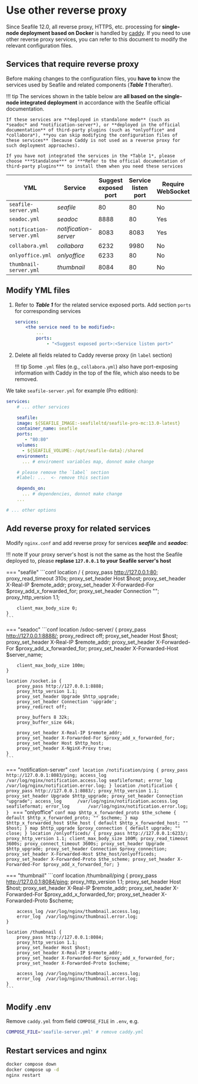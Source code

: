 # Use other reverse proxy

Since Seafile 12.0, all reverse proxy, HTTPS, etc. processing for **single-node deployment based on Docker** is handled by [caddy](./caddy.md). If you need to use other reverse proxy services, you can refer to this document to modify the relevant configuration files.

## Services that require reverse proxy

Before making changes to the configuration files, you **have to** know the services used by Seafile and related components (***Table 1*** therafter).

!!! tip
    The services shown in the table below are **all based on the single-node integrated deployment** in accordance with the Seafile official documentation. 
    
    If these services are **deployed in standalone mode** (such as *seadoc* and *notification-server*), or **deployed in the official documentation** of third-party plugins (such as *onlyoffice* and *collabora*), **you can skip modifying the configuration files of these services** (because Caddy is not used as a reverse proxy for such deployment approaches).

    If you have not integrated the services in the *Table 1*, please choose ***Standalone*** or ***Refer to the official documentation of third-party plugins*** to install them when you need these services


| YML | Service | Suggest exposed port | Service listen port | Require WebSocket |
| -- | --- |----------------------| --- | --- |
| `seafile-server.yml` | *seafile* | 80                   | 80 | No |
| `seadoc.yml` | *seadoc* | 8888                 | 80 | Yes |
| `notification-server.yml` | *notification-server* | 8083                 | 8083 | Yes |
| `collabora.yml` | *collabora* | 6232                 | 9980 | No |
| `onlyoffice.yml` | *onlyoffice* | 6233                 | 80 | No |
| `thumbnail-server.yml` | *thumbnail* | 8084                 | 80 | No |

## Modify YML files

1. Refer to ***Table 1*** for the related service exposed ports. Add section `ports` for corresponding services

    ```yml
    services:
        <the service need to be modified>:
            ...
            ports:
                - "<Suggest exposed port>:<Service listen port>"
    ```

2. Delete all fields related to Caddy reverse proxy (in `label` section)

    !!! tip
        Some `.yml` files (e.g., `collabora.yml`) also have port-exposing information with Caddy in the top of the file, which also needs to be removed.

We take `seafile-server.yml` for example (Pro edition):

```yml
services:
    # ... other services

    seafile:
    image: ${SEAFILE_IMAGE:-seafileltd/seafile-pro-mc:13.0-latest}
    container_name: seafile
    ports:
       - "80:80"
    volumes:
      - ${SEAFILE_VOLUME:-/opt/seafile-data}:/shared
    environment:
      ... # enviroment variables map, donnot make change

    # please remove the `label` section
    #label: ...  <- remove this section

    depends_on:
      ... # dependencies, donnot make change
    ...

# ... other options
```

## Add reverse proxy for related services

Modify `nginx.conf` and add reverse proxy for services ***seafile*** and ***seadoc***:

!!! note
    If your proxy server's host is not the same as the host the Seafile deployed to, please **replase `127.0.0.1` to your Seafile server's host**

=== "seafile"
    ```conf
    location / {
        proxy_pass http://127.0.0.1:80;
        proxy_read_timeout 310s;
        proxy_set_header Host $host;
        proxy_set_header X-Real-IP $remote_addr;
        proxy_set_header X-Forwarded-For $proxy_add_x_forwarded_for;
        proxy_set_header Connection "";
        proxy_http_version 1.1;

        client_max_body_size 0;
    }
    ```

=== "seadoc"
    ```conf
    location /sdoc-server/ {
        proxy_pass         http://127.0.0.1:8888/;
        proxy_redirect     off;
        proxy_set_header   Host              $host;
        proxy_set_header   X-Real-IP         $remote_addr;
        proxy_set_header   X-Forwarded-For   $proxy_add_x_forwarded_for;
        proxy_set_header   X-Forwarded-Host  $server_name;

        client_max_body_size 100m;
    }

    location /socket.io {
        proxy_pass http://127.0.0.1:8888;
        proxy_http_version 1.1;
        proxy_set_header Upgrade $http_upgrade;
        proxy_set_header Connection 'upgrade';
        proxy_redirect off;

        proxy_buffers 8 32k;
        proxy_buffer_size 64k;

        proxy_set_header X-Real-IP $remote_addr;
        proxy_set_header X-Forwarded-For $proxy_add_x_forwarded_for;
        proxy_set_header Host $http_host;
        proxy_set_header X-NginX-Proxy true;
    }
    ```
=== "notification-server"
    ```conf
    location /notification/ping {
        proxy_pass http://127.0.0.1:8083/ping;
        access_log      /var/log/nginx/notification.access.log seafileformat;
        error_log       /var/log/nginx/notification.error.log;
    }
    location /notification {
        proxy_pass http://127.0.0.1:8083/;
        proxy_http_version 1.1;
        proxy_set_header Upgrade $http_upgrade;
        proxy_set_header Connection "upgrade";
        access_log      /var/log/nginx/notification.access.log seafileformat;
        error_log       /var/log/nginx/notification.error.log;
    }
    ```
=== "onlyoffice"
    ```conf
    map $http_x_forwarded_proto $the_scheme {
        default $http_x_forwarded_proto;
        "" $scheme;
    }
    map $http_x_forwarded_host $the_host {
        default $http_x_forwarded_host;
        "" $host;
    }
    map $http_upgrade $proxy_connection {
        default upgrade;
        "" close;
    }
    location /onlyofficeds/ {
        proxy_pass http://127.0.0.1:6233/;
        proxy_http_version 1.1;
        client_max_body_size 100M;
        proxy_read_timeout 3600s;
        proxy_connect_timeout 3600s;
        proxy_set_header Upgrade $http_upgrade;
        proxy_set_header Connection $proxy_connection;
        proxy_set_header X-Forwarded-Host $the_host/onlyofficeds;
        proxy_set_header X-Forwarded-Proto $the_scheme;
        proxy_set_header X-Forwarded-For $proxy_add_x_forwarded_for;
    }
    ```

=== "thumbnail"
    ```conf
    location /thumbnail/ping {
        proxy_pass http://127.0.0.1:8084/ping;
        proxy_http_version 1.1;
        proxy_set_header Host              $host;
        proxy_set_header X-Real-IP         $remote_addr;
        proxy_set_header X-Forwarded-For   $proxy_add_x_forwarded_for;
        proxy_set_header X-Forwarded-Proto $scheme;

        access_log /var/log/nginx/thumbnail.access.log;
        error_log  /var/log/nginx/thumbnail.error.log;
    }

    location /thumbnail {
        proxy_pass http://127.0.0.1:8084;
        proxy_http_version 1.1;
        proxy_set_header Host $host;
        proxy_set_header X-Real-IP $remote_addr;
        proxy_set_header X-Forwarded-For $proxy_add_x_forwarded_for;
        proxy_set_header X-Forwarded-Proto $scheme;

        access_log /var/log/nginx/thumbnail.access.log;
        error_log  /var/log/nginx/thumbnail.error.log;
    }
    ```

## Modify .env

Remove `caddy.yml` from field `COMPOSE_FILE` in `.env`, e.g.

```sh
COMPOSE_FILE='seafile-server.yml' # remove caddy.yml
```

## Restart services and nginx

```sh
docker compose down
docker compose up -d
nginx restart
```
